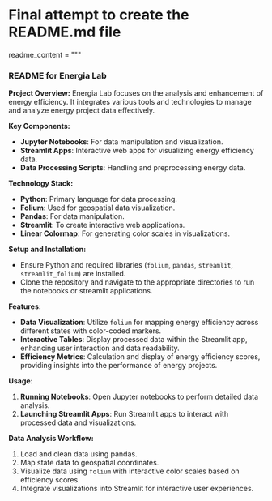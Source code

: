 # Final attempt to create the README.md file
readme_content = """
### README for Energia Lab

**Project Overview:**
Energia Lab focuses on the analysis and enhancement of energy efficiency. It integrates various tools and technologies to manage and analyze energy project data effectively.

**Key Components:**
- **Jupyter Notebooks**: For data manipulation and visualization.
- **Streamlit Apps**: Interactive web apps for visualizing energy efficiency data.
- **Data Processing Scripts**: Handling and preprocessing energy data.

**Technology Stack:**
- **Python**: Primary language for data processing.
- **Folium**: Used for geospatial data visualization.
- **Pandas**: For data manipulation.
- **Streamlit**: To create interactive web applications.
- **Linear Colormap**: For generating color scales in visualizations.

**Setup and Installation:**
- Ensure Python and required libraries (`folium`, `pandas`, `streamlit`, `streamlit_folium`) are installed.
- Clone the repository and navigate to the appropriate directories to run the notebooks or streamlit applications.

**Features:**
- **Data Visualization**: Utilize `folium` for mapping energy efficiency across different states with color-coded markers.
- **Interactive Tables**: Display processed data within the Streamlit app, enhancing user interaction and data readability.
- **Efficiency Metrics**: Calculation and display of energy efficiency scores, providing insights into the performance of energy projects.

**Usage:**
1. **Running Notebooks**: Open Jupyter notebooks to perform detailed data analysis.
2. **Launching Streamlit Apps**: Run Streamlit apps to interact with processed data and visualizations.

**Data Analysis Workflow:**
1. Load and clean data using pandas.
2. Map state data to geospatial coordinates.
3. Visualize data using `folium` with interactive color scales based on efficiency scores.
4. Integrate visualizations into Streamlit for interactive user experiences.
